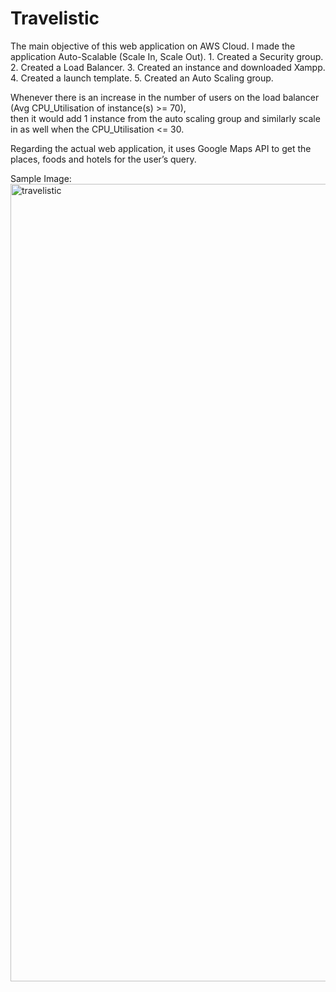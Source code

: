 # Travelistic

The main objective of this web application on AWS Cloud. I made the application Auto-Scalable (Scale In, Scale Out). 
      1. Created a Security group.
      2. Created a Load Balancer.
      3. Created an instance and downloaded Xampp.
      4. Created a launch template.
      5. Created an Auto Scaling group.

Whenever there is an increase in the number of users on the load balancer (Avg CPU_Utilisation of instance(s) >= 70), <br/>
then it would add 1 instance from the auto scaling group and similarly scale in as well when the CPU_Utilisation <= 30.

Regarding the actual web application, it uses Google Maps API to get the places, foods and hotels for the user’s query.

Sample Image:
<img width="1276" alt="travelistic" src="https://user-images.githubusercontent.com/36802968/102717757-56a1fa80-42b2-11eb-9c48-0d971576b978.png">

